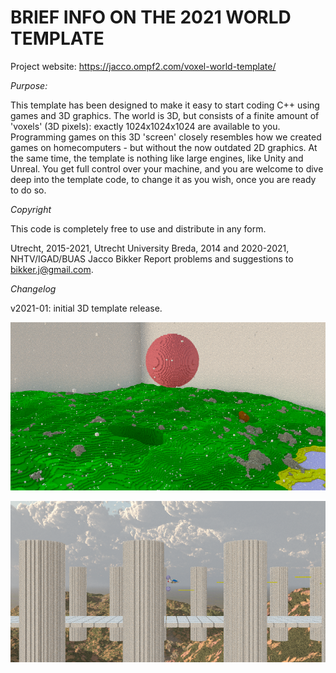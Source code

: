# BRIEF INFO ON THE 2021 WORLD TEMPLATE

Project website: https://jacco.ompf2.com/voxel-world-template/

*Purpose:*

This template has been designed to make it easy to start coding C++
using games and 3D graphics. The world is 3D, but consists of a
finite amount of 'voxels' (3D pixels): exactly 1024x1024x1024 are
available to you. Programming games on this 3D 'screen' closely
resembles how we created games on homecomputers - but without the
now outdated 2D graphics.
At the same time, the template is nothing like large engines, like
Unity and Unreal. You get full control over your machine, and you
are welcome to dive deep into the template code, to change it as
you wish, once you are ready to do so.

*Copyright*

This code is completely free to use and distribute in any form.

Utrecht, 2015-2021, Utrecht University
Breda, 2014 and 2020-2021, NHTV/IGAD/BUAS
Jacco Bikker
Report problems and suggestions to bikker.j@gmail.com.

*Changelog*

v2021-01: 
initial 3D template release.

![ScreenShot](template_scrn0.png)


![ScreenShot](template_scrn1.png)
